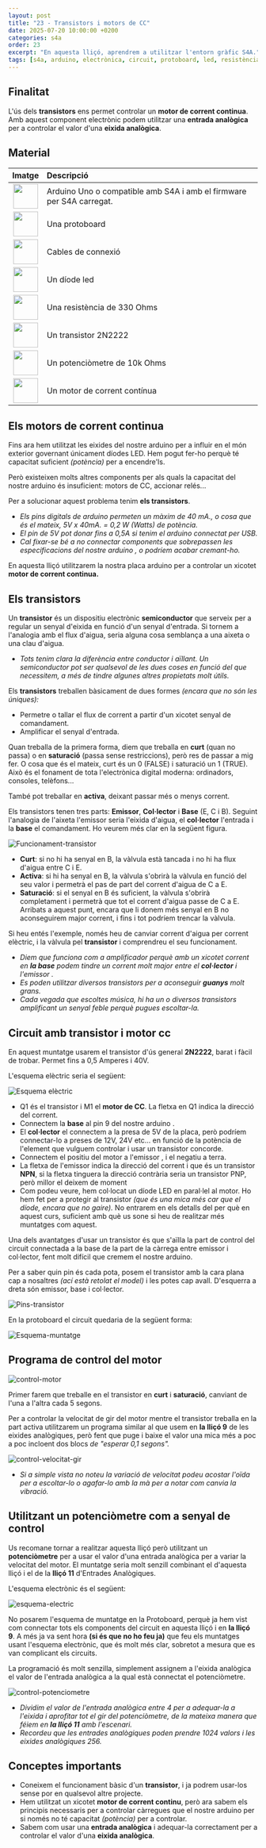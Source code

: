 ```yaml
---
layout: post
title: "23 - Transistors i motors de CC"
date: 2025-07-20 10:00:00 +0200
categories: s4a
order: 23
excerpt: "En aquesta lliçó, aprendrem a utilitzar l'entorn gràfic S4A."
tags: [s4a, arduino, electrònica, circuit, protoboard, led, resistència, potenciòmetre]
---
```



[img1]: /assets/imatges/s4a/s4a_23_01.png "Funcionament-transistor"
[img2]: /assets/imatges/s4a/s4a_23_02.png "Esquema-electric"
[img3]: /assets/imatges/s4a/s4a_23_03.jpg "Pins-transistor"
[img4]: /assets/imatges/s4a/s4a_23_04.png "Esquema-muntatge"
[img5]: /assets/imatges/s4a/s4a_23_05.png "Control-motor"
[img6]: /assets/imatges/s4a/s4a_23_06.png "Control-velocitat-gir"
[img7]: /assets/imatges/s4a/s4a_23_07.png "Esquema-electric"
[img8]: /assets/imatges/s4a/s4a_23_08.png "Control-potenciometre"

## Finalitat

L'ús dels **transistors** ens permet controlar un **motor de corrent continua**. Amb aquest component electrònic podem utilitzar una **entrada analògica** per a controlar el valor d'una **eixida analògica**.

## Material

|                                Imatge                                 | Descripció                                                           |
| :-------------------------------------------------------------------: | :------------------------------------------------------------------- |
|     <img src="/assets/imatges/mat/mat_unor3.png" width="50" height="50">     | Arduino Uno o compatible amb S4A i amb el firmware per S4A carregat. |
|  <img src="/assets/imatges/mat/mat_protoboard.png" width="50" height="50">   | Una protoboard                                                       |
|    <img src="/assets/imatges/mat/mat_dupont.png" width="50" height="50">     | Cables de connexió                                                   |
|      <img src="/assets/imatges/mat/mat_led.png" width="50" height="50">      | Un díode led                                                         |
|   <img src="/assets/imatges/mat/mat_resis330.png" width="50" height="50">    | Una resistència de 330 Ohms                                          |
|    <img src="/assets/imatges/mat/mat_2n2222.jpeg" width="50" height="50">    | Un transistor 2N2222                                                 |
| <img src="/assets/imatges/mat/mat_potenciometre.png" width="50" height="50"> | Un potenciòmetre de 10k Ohms                                         |
|   <img src="/assets/imatges/mat/mat_motor cc.jpeg" width="50" height="50">   | Un motor de corrent contínua                                         |

## Els motors de corrent continua

Fins ara hem utilitzat les eixides del nostre arduino per a influir en el món exterior governant únicament díodes LED. Hem pogut fer-ho perquè té capacitat suficient _(potència)_ per a encendre'ls.

Però existeixen molts altres components per als quals la capacitat del nostre arduino és insuficient: motors de CC, accionar relés...

Per a solucionar aquest problema tenim **els transistors**.

- _Els pins digitals de arduino permeten un màxim de 40 mA., o cosa que és el mateix, 5V x 40mA. = 0,2 W (Watts) de potència._
- _El pin de 5V pot donar fins a 0,5A si tenim el arduino connectat per USB._
- _Cal fixar-se bé a no connectar components que sobrepassen les especificacions del nostre arduino , o podríem acabar cremant-ho._

En aquesta lliçó utilitzarem la nostra placa arduino per a controlar un xicotet **motor de corrent continua.**

## Els transistors

Un **transistor** és un dispositiu electrònic **semiconductor** que serveix per a regular un senyal d'eixida en funció d'un senyal d'entrada. Si tornem a l'analogia amb el flux d'aigua, seria alguna cosa semblança a una aixeta o una clau d'aigua.

- _Tots tenim clara la diferència entre conductor i aïllant. Un semiconductor pot ser qualsevol de les dues coses en funció del que necessitem, a més de tindre algunes altres propietats molt útils._

Els **transistors** treballen bàsicament de dues formes _(encara que no són les úniques):_

- Permetre o tallar el flux de corrent a partir d'un xicotet senyal de comandament.
- Amplificar el senyal d'entrada.

Quan treballa de la primera forma, diem que treballa en **curt** (quan no passa) o en **saturació** (passa sense restriccions), però res de passar a mig fer. O cosa que és el mateix, curt és un 0 (FALSE) i saturació un 1 (TRUE). Això és el fonament de tota l'electrònica
digital moderna: ordinadors, consoles, telèfons...

També pot treballar en **activa**, deixant passar més o menys corrent.

Els transistors tenen tres parts: **Emissor**, **Col·lector** i **Base** (E, C i B). Seguint l'analogia de l'aixeta l'emissor seria l'eixida d'aigua, el **col·lector** l'entrada i la **base** el comandament. Ho veurem més clar en la següent figura.

![Funcionament-transistor][img1]

- **Curt**: si no hi ha senyal en B, la vàlvula està tancada i no hi ha flux d'aigua entre C i E.
- **Activa**: si hi ha senyal en B, la vàlvula s'obrirà la vàlvula en funció del seu valor i permetrà el pas de part del corrent d'aigua de C a E.
- **Saturació**: si el senyal en B és suficient, la vàlvula s'obrirà completament i permetrà que tot el corrent d'aigua passe de C a E. Arribats a aquest punt, encara que li donem més senyal en B no aconseguirem major corrent, i fins i tot podríem trencar la vàlvula.

Si heu entés l'exemple, només heu de canviar corrent d'aigua per corrent elèctric, i la vàlvula pel **transistor** i comprendreu el seu funcionament.

- _Diem que funciona com a amplificador perquè amb un xicotet corrent en **la base** podem tindre un corrent molt major entre el **col·lector** i l'emissor ._
- _Es poden utilitzar diversos transistors per a aconseguir **guanys** molt grans._
- _Cada vegada que escoltes música, hi ha un o diversos transistors amplificant un senyal feble perquè pugues escoltar-la._

## Circuit amb transistor i motor cc

En aquest muntatge usarem el transistor d'ús general **2N2222**, barat i fàcil de trobar. Permet fins a 0,5 Amperes i 40V.

L'esquema elèctric seria el següent:

![Esquema elèctric][img2]

- Q1 és el transistor i M1 el **motor de CC**. La fletxa en Q1 indica la direcció del corrent.
- Connectem la **base** al pin 9 del nostre arduino .
- El **col·lector** el connectem a la presa de 5V de la placa, però podríem connectar-lo a preses de 12V, 24V etc... en funció de la potència de l'element que vulguem controlar i usar un transistor concorde.
- Connectem el positiu del motor a l'emissor , i el negatiu a terra.
- La fletxa de l'emissor indica la direcció del corrent i que és un transistor **NPN**, si la fletxa tinguera la direcció contrària seria un transistor PNP, però millor el deixem de moment
- Com podeu veure, hem col·locat un díode LED en paral·lel al motor. Ho hem fet per a protegir al transistor _(que és una mica més car que el díode, encara que no gaire)._ No entrarem en els detalls del per què en aquest curs, suficient amb què us sone si heu de realitzar més muntatges com aquest.

Una dels avantatges d'usar un transistor és que s'aïlla la part de control del circuit connectada a la base de la part de la càrrega entre emissor i col·lector, fent molt difícil que cremem el nostre arduino.

Per a saber quin pin és cada pota, posem el transistor amb la cara plana cap a nosaltres _(ací està retolat el model)_ i les potes cap avall. D'esquerra a dreta són emissor, base i col·lector.

![Pins-transistor][img3]

En la protoboard el circuit quedaria de la següent forma:

![Esquema-muntatge][img4]

## Programa de control del motor

![control-motor][img5]

Primer farem que treballe en el transistor en **curt** i **saturació**, canviant de l'una a l'altra cada 5 segons.

Per a controlar la velocitat de gir del motor mentre el transistor treballa en la part activa utilitzarem un programa similar al que usem en **la lliçó 9** de les eixides analògiques, però fent que puge i baixe el valor una mica més a poc a poc incloent dos blocs _de "esperar 0,1 segons"._

![control-velocitat-gir][img6]

- _Si a simple vista no noteu la variació de velocitat podeu acostar l'oïda per a escoltar-lo o agafar-lo amb la mà per a notar com canvia la vibració._

## Utilitzant un potenciòmetre com a senyal de control

Us recomane tornar a realitzar aquesta lliçó però utilitzant un **potenciòmetre** per a usar el valor d'una entrada analògica per a variar la velocitat del motor. El muntatge seria molt senzill combinant el d'aquesta lliçó i el de la **lliçó 11** d'Entrades Analògiques.

L'esquema electrònic és el següent:

![esquema-electric][img7]

No posarem l'esquema de muntatge en la Protoboard, perquè ja hem vist com connectar tots els components del circuit en aquesta lliçó i en **la lliçó 9**. A més ja va sent hora **(si és que no ho feu ja)** que feu els muntatges usant l'esquema electrònic, que és molt més clar, sobretot a mesura que es van complicant els circuits.

La programació és molt senzilla, simplement assignem a l'eixida analògica el valor de l'entrada analògica a la qual està connectat el potenciòmetre.

![control-potenciometre][img8]

- _Dividim el valor de l'entrada analògica entre 4 per a adequar-la a l'eixida i aprofitar tot el gir del potenciòmetre, de la mateixa manera que féiem en **la lliçó 11** amb l'escenari._
- _Recordeu que les entrades analògiques poden prendre 1024 valors i les eixides analògiques 256._

## Conceptes importants

- Coneixem el funcionament bàsic d'un **transistor**, i ja podrem usar-los sense por en qualsevol altre projecte.
- Hem utilitzat un xicotet **motor de corrent continu**, però ara sabem els principis necessaris per a controlar càrregues que el nostre arduino per si només no té capacitat _(potència)_ per a
  controlar.
- Sabem com usar una **entrada analògica** i adequar-la correctament per a controlar el valor d'una **eixida analògica**.

